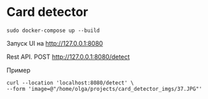 # Card detector

```
sudo docker-compose up --build
```

Запуск UI на http://127.0.0.1:8080

Rest API. POST http://127.0.0.1:8080/detect 

Пример
```
curl --location 'localhost:8080/detect' \
--form 'image=@"/home/olga/projects/card_detector_imgs/37.JPG"'
```